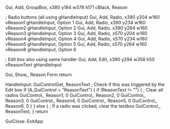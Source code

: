 Gui, Add, GroupBox, x380 y184 w378 h171 cBlack, Reason

; Radio buttons (all using gHandleInput)
Gui, Add, Radio, x390 y204 w160 vReason1 gHandleInput, Option 1
Gui, Add, Radio, x390 y234 w160 vReason2 gHandleInput, Option 2
Gui, Add, Radio, x390 y264 w160 vReason3 gHandleInput, Option 3
Gui, Add, Radio, x570 y204 w160 vReason4 gHandleInput, Option 4
Gui, Add, Radio, x570 y234 w160 vReason5 gHandleInput, Option 5
Gui, Add, Radio, x570 y264 w160 vReason6 gHandleInput, Option 6

; Edit box also using same handler
Gui, Add, Edit, x390 y294 w358 h50 vReasonText gHandleInput

Gui, Show,, Reason Form
return

HandleInput:
GuiControlGet, ReasonText
; Check if this was triggered by the Edit box
If (A_GuiControl = "ReasonText") {
    if (ReasonText != "") {
        ; Clear all radios
        GuiControl,, Reason1, 0
        GuiControl,, Reason2, 0
        GuiControl,, Reason3, 0
        GuiControl,, Reason4, 0
        GuiControl,, Reason5, 0
        GuiControl,, Reason6, 0
    }
} else {
    ; If a radio was clicked, clear the textbox
    GuiControl,, ReasonText,
}
return

GuiClose:
ExitApp
